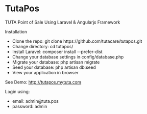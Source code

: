 # TutaPos
TUTA Point of Sale Using Laravel & Angularjs Framework

Installation

<ul>
<li>Clone the repo: git clone https://github.com/tutacare/tutapos.git</li>
<li>Change directory: cd tutapos/</li>
<li>Install Laravel: composer install --prefer-dist</li>
<li>Change your database settings in config/database.php</li>
<li>Migrate your database: php artisan migrate</li>
<li>Seed your database: php artisan db:seed</li>
<li>View your application in browser</li>
</ul>

See Demo: http://tutapos.mytuta.com<br />

Login using:
  <ul>
    <li>email: admin@tuta.pos</li>
    <li>password: admin</li>
  </ul>
